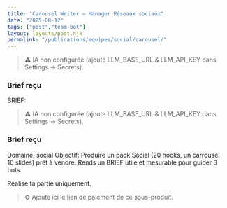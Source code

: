 ```yaml
---
title: "Carousel Writer — Manager Réseaux sociaux"
date: "2025-08-12"
tags: ["post","team-bot"]
layout: layouts/post.njk
permalink: "/publications/equipes/social/carousel/"
---
```

> ⚠️ IA non configurée (ajoute LLM_BASE_URL & LLM_API_KEY dans Settings → Secrets).

### Brief reçu
BRIEF:
> ⚠️ IA non configurée (ajoute LLM_BASE_URL & LLM_API_KEY dans Settings → Secrets).

### Brief reçu
Domaine: social
Objectif: Produire un pack Social (20 hooks, un carrousel 10 slides) prêt à vendre.
Rends un BRIEF utile et mesurable pour guider 3 bots.

Réalise ta partie uniquement.

> ⚙️ Ajoute ici le lien de paiement de ce sous-produit.
